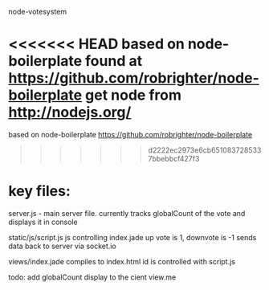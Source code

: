 node-votesystem

<<<<<<< HEAD
based on node-boilerplate
	found at https://github.com/robrighter/node-boilerplate
get node from http://nodejs.org/
=======
based on node-boilerplate https://github.com/robrighter/node-boilerplate
>>>>>>> d2222ec2973e6cb6510837285337bbebbcf427f3

<h1>key files:</h1>

server.js - main server file.
currently tracks globalCount of the vote and displays it in console

static/js/script.js
js controlling index.jade
up vote is 1, downvote is -1
sends data back to server via socket.io

views/index.jade
compiles to index.html
id is controlled with script.js

todo:
add globalCount display to the cient view.me